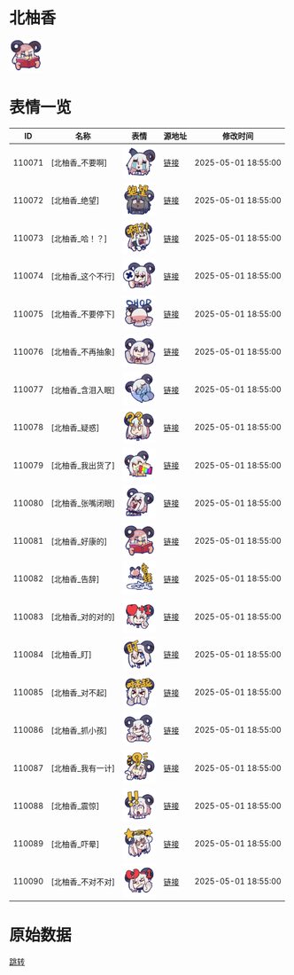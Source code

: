 # 北柚香

<img src="./cover.png" height="60" alt="cover" />

# 表情一览

|ID|名称|表情|源地址|修改时间|
|----|----|----|----|----|
|110071|[北柚香_不要啊]|<img src="./pic/110071_%5B北柚香_不要啊%5D.png" height="60" alt="不要啊"/>|[链接](https://i0.hdslb.com/bfs/garb/df7ad1f5dbc17548e48148ba68f4c253cbd8cbe1.png)|2025-05-01 18:55:00|
|110072|[北柚香_绝望]|<img src="./pic/110072_%5B北柚香_绝望%5D.png" height="60" alt="绝望"/>|[链接](https://i0.hdslb.com/bfs/garb/6f97cd4f6355338546db986f64f860c30e334387.png)|2025-05-01 18:55:00|
|110073|[北柚香_哈！？]|<img src="./pic/110073_%5B北柚香_哈！？%5D.png" height="60" alt="哈！？"/>|[链接](https://i0.hdslb.com/bfs/garb/777144c1b654130dd3a2a97d45c0956d1cb370e2.png)|2025-05-01 18:55:00|
|110074|[北柚香_这个不行]|<img src="./pic/110074_%5B北柚香_这个不行%5D.png" height="60" alt="这个不行"/>|[链接](https://i0.hdslb.com/bfs/garb/7f1c6e623715877024dffc8e987d37f1d507de69.png)|2025-05-01 18:55:00|
|110075|[北柚香_不要停下]|<img src="./pic/110075_%5B北柚香_不要停下%5D.png" height="60" alt="不要停下"/>|[链接](https://i0.hdslb.com/bfs/garb/ca15c5dcd9f637d91a40df39817476131826605c.png)|2025-05-01 18:55:00|
|110076|[北柚香_不再抽象]|<img src="./pic/110076_%5B北柚香_不再抽象%5D.png" height="60" alt="不再抽象"/>|[链接](https://i0.hdslb.com/bfs/garb/aeb1d592342b6eb6c2eb55d47a8a00a41884cf31.png)|2025-05-01 18:55:00|
|110077|[北柚香_含泪入眠]|<img src="./pic/110077_%5B北柚香_含泪入眠%5D.png" height="60" alt="含泪入眠"/>|[链接](https://i0.hdslb.com/bfs/garb/80a39480b51388833abced92831a575dd2dccd19.png)|2025-05-01 18:55:00|
|110078|[北柚香_疑惑]|<img src="./pic/110078_%5B北柚香_疑惑%5D.png" height="60" alt="疑惑"/>|[链接](https://i0.hdslb.com/bfs/garb/d4948ad9fe0333ab3de1c9f8f2a5ffdf822d1fc8.png)|2025-05-01 18:55:00|
|110079|[北柚香_我出货了]|<img src="./pic/110079_%5B北柚香_我出货了%5D.png" height="60" alt="我出货了"/>|[链接](https://i0.hdslb.com/bfs/garb/e41468776043454dc2e8222e8ae6e69543635024.png)|2025-05-01 18:55:00|
|110080|[北柚香_张嘴闭眼]|<img src="./pic/110080_%5B北柚香_张嘴闭眼%5D.png" height="60" alt="张嘴闭眼"/>|[链接](https://i0.hdslb.com/bfs/garb/a685c2a300e259cd49aa2d29c1cef5bfd06ade48.png)|2025-05-01 18:55:00|
|110081|[北柚香_好康的]|<img src="./pic/110081_%5B北柚香_好康的%5D.png" height="60" alt="好康的"/>|[链接](https://i0.hdslb.com/bfs/garb/80e896e0186e590102492b7f6b9739829b6fc2f2.png)|2025-05-01 18:55:00|
|110082|[北柚香_告辞]|<img src="./pic/110082_%5B北柚香_告辞%5D.png" height="60" alt="告辞"/>|[链接](https://i0.hdslb.com/bfs/garb/d8902fe1afb092977af2d821c6706c50aed7234c.png)|2025-05-01 18:55:00|
|110083|[北柚香_对的对的]|<img src="./pic/110083_%5B北柚香_对的对的%5D.png" height="60" alt="对的对的"/>|[链接](https://i0.hdslb.com/bfs/garb/06955b346add780f1fac45c06abe1ca931847d1b.png)|2025-05-01 18:55:00|
|110084|[北柚香_盯]|<img src="./pic/110084_%5B北柚香_盯%5D.png" height="60" alt="盯"/>|[链接](https://i0.hdslb.com/bfs/garb/aefcf37fc5a142237cd82d5747788ce051bbeea9.png)|2025-05-01 18:55:00|
|110085|[北柚香_对不起]|<img src="./pic/110085_%5B北柚香_对不起%5D.png" height="60" alt="对不起"/>|[链接](https://i0.hdslb.com/bfs/garb/2331b19064861e424104dba96a7e6a643b3dc688.png)|2025-05-01 18:55:00|
|110086|[北柚香_抓小孩]|<img src="./pic/110086_%5B北柚香_抓小孩%5D.png" height="60" alt="抓小孩"/>|[链接](https://i0.hdslb.com/bfs/garb/0539af399dba55cf7ca0ffe75bfe2b671789cd13.png)|2025-05-01 18:55:00|
|110087|[北柚香_我有一计]|<img src="./pic/110087_%5B北柚香_我有一计%5D.png" height="60" alt="我有一计"/>|[链接](https://i0.hdslb.com/bfs/garb/f5879194eb139185104d9d3a98316a5ee6ed4935.png)|2025-05-01 18:55:00|
|110088|[北柚香_震惊]|<img src="./pic/110088_%5B北柚香_震惊%5D.png" height="60" alt="震惊"/>|[链接](https://i0.hdslb.com/bfs/garb/8845f4de8535acd54681e099841bad91739bc416.png)|2025-05-01 18:55:00|
|110089|[北柚香_吓晕]|<img src="./pic/110089_%5B北柚香_吓晕%5D.png" height="60" alt="吓晕"/>|[链接](https://i0.hdslb.com/bfs/garb/e67a1f503e0f14bcf59ba5eeb9b0bad6252d5552.png)|2025-05-01 18:55:00|
|110090|[北柚香_不对不对]|<img src="./pic/110090_%5B北柚香_不对不对%5D.png" height="60" alt="不对不对"/>|[链接](https://i0.hdslb.com/bfs/garb/e220fa994dad674ae90c0fdbc8591cebc6d269b9.png)|2025-05-01 18:55:00|

# 原始数据

[跳转](./raw.json)

